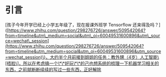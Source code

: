 # 引言

[孩子今年开学已经上小学五年级了，现在报课外班学 Tensorflow 还来得及吗？]([https://www.zhihu.com/question/298276726/answer/509542064?from=timeline&utm\_medium=social&utm\_oi=60049531600896&utm\_source=wechat\_session](https://www.zhihu.com/question/298276726/answer/509542064?from=timeline&utm_medium=social&utm_oi=60049531600896&utm_source=wechat_session)\)，大约半个月前接到姐姐的任务：教外甥（4岁）人工智能\[捂脸\]，所以在考虑搞一个\*\*好玩\*\*的己也想系统的梳理一下机器学习相关的东西，之前就断断续续的写过一些东西，正好解除



